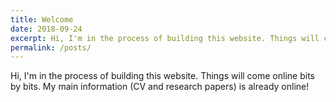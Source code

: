 ```yaml
---
title: Welcome
date: 2018-09-24
excerpt: Hi, I'm in the process of building this website. Things will come online bits by bits. My main information (CV and research papers) is already online!
permalink: /posts/
---
```

Hi, I'm in the process of building this website. Things will come online bits by bits. My main information (CV and research papers) is already online!
